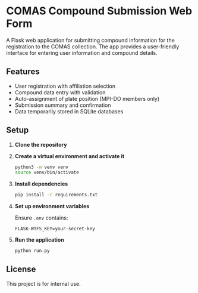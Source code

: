 # COMAS Compound Submission Web Form

A Flask web application for submitting compound information for the registration to the COMAS collection. The app provides a user-friendly interface for entering user information and compound details.

## Features

- User registration with affiliation selection
- Compound data entry with validation
- Auto-assignment of plate position (MPI-DO members only)
- Submission summary and confirmation
- Data temporarily stored in SQLite databases


## Setup

1. **Clone the repository**

2. **Create a virtual environment and activate it**
   ```sh
   python3 -m venv venv
   source venv/bin/activate
   ```

3. **Install dependencies**
   ```sh
   pip install -r requirements.txt
   ```

4. **Set up environment variables**

   Ensure `.env` contains:
   ```
   FLASK-WTFS_KEY=your-secret-key
   ```

5. **Run the application**
   ```sh
   python run.py
   ```


## License

This project is for internal use.